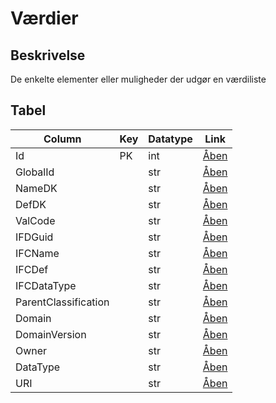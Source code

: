 # Værdier

## Beskrivelse

De enkelte elementer eller muligheder der udgør en værdiliste

## Tabel

| Column               | Key | Datatype | Link                                                                                    |
| -------------------- | --- | -------- | --------------------------------------------------------------------------------------- |
| Id                   | PK  | int      | [Åben](https://fmdatahub.github.io/Datadictionary/Attributes/Id.html)                   |
| GlobalId             |     | str      | [Åben](https://fmdatahub.github.io/Datadictionary/Attributes/GlobalId.html)             |
| NameDK               |     | str      | [Åben](https://fmdatahub.github.io/Datadictionary/Attributes/NameDK.html)               |
| DefDK                |     | str      | [Åben](https://fmdatahub.github.io/Datadictionary/Attributes/DefDK.html)                |
| ValCode              |     | str      | [Åben](https://fmdatahub.github.io/Datadictionary/Attributes/ValCode.html)              |
| IFDGuid              |     | str      | [Åben](https://fmdatahub.github.io/Datadictionary/Attributes/IFDGuid.html)              |
| IFCName              |     | str      | [Åben](https://fmdatahub.github.io/Datadictionary/Attributes/IFCName.html)              |
| IFCDef               |     | str      | [Åben](https://fmdatahub.github.io/Datadictionary/Attributes/IFCDef.html)               |
| IFCDataType          |     | str      | [Åben](https://fmdatahub.github.io/Datadictionary/Attributes/IFCDataType.html)          |
| ParentClassification |     | str      | [Åben](https://fmdatahub.github.io/Datadictionary/Attributes/ParentClassification.html) |
| Domain               |     | str      | [Åben](https://fmdatahub.github.io/Datadictionary/Attributes/Domain.html)               |
| DomainVersion        |     | str      | [Åben](https://fmdatahub.github.io/Datadictionary/Attributes/DomainVersion.html)        |
| Owner                |     | str      | [Åben](https://fmdatahub.github.io/Datadictionary/Attributes/Owner.html)                |
| DataType             |     | str      | [Åben](https://fmdatahub.github.io/Datadictionary/Attributes/DataType.html)             |
| URI                  |     | str      | [Åben](https://fmdatahub.github.io/Datadictionary/Attributes/URI.html)                  |
